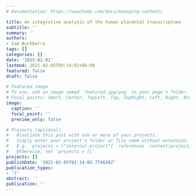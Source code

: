 ```yaml
---
# Documentation: https://wowchemy.com/docs/managing-content/

title: An integrative analysis of the human placental transcriptome
subtitle: ''
summary: ''
authors:
- Sam Buckberry
tags: []
categories: []
date: '2015-01-01'
lastmod: 2021-02-05T09:14:02+08:00
featured: false
draft: false

# Featured image
# To use, add an image named `featured.jpg/png` to your page's folder.
# Focal points: Smart, Center, TopLeft, Top, TopRight, Left, Right, BottomLeft, Bottom, BottomRight.
image:
  caption: ''
  focal_point: ''
  preview_only: false

# Projects (optional).
#   Associate this post with one or more of your projects.
#   Simply enter your project's folder or file name without extension.
#   E.g. `projects = ["internal-project"]` references `content/project/deep-learning/index.md`.
#   Otherwise, set `projects = []`.
projects: []
publishDate: '2021-02-05T01:14:02.774638Z'
publication_types:
- '7'
abstract: ''
publication: ''
---
```

